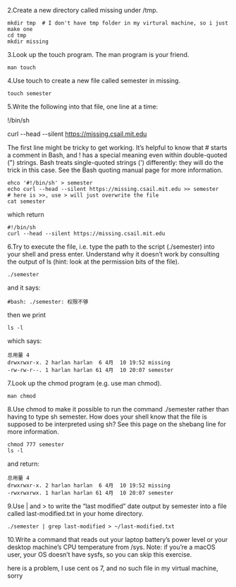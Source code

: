 2.Create a new directory called missing under /tmp.
```shell
mkdir tmp  # I don't have tmp folder in my virtural machine, so i just make one
cd tmp
mkdir missing
```

3.Look up the touch program. The man program is your friend.
```shell
man touch
```

4.Use touch to create a new file called semester in missing.
```shell
touch semester
```

5.Write the following into that file, one line at a time:

!/bin/sh

curl --head --silent https://missing.csail.mit.edu

The first line might be tricky to get working. It’s helpful to know that # starts a comment in Bash, and ! has a special meaning even within double-quoted (") strings. Bash treats single-quoted strings (') differently: they will do the trick in this case. See the Bash quoting manual page for more information.

```shell
ehco '#!/bin/sh' > semester
echo curl --head --silent https://missing.csail.mit.edu >> semester 
# here is >>, use > will just overwrite the file
cat semester
```

which return 

```
#!/bin/sh
curl --head --silent https://missing.csail.mit.edu
```

6.Try to execute the file, i.e. type the path to the script (./semester) into your shell and press enter. Understand why it doesn’t work by consulting the output of ls (hint: look at the permission 
bits of the file).

```shell
./semester
```

and it says:

```
#bash: ./semester: 权限不够
```

then we print

```shell
ls -l
```

which says:

```
总用量 4
drwxrwxr-x. 2 harlan harlan  6 4月  10 19:52 missing
-rw-rw-r--. 1 harlan harlan 61 4月  10 20:07 semester
```

7.Look up the chmod program (e.g. use man chmod).

```shell
man chmod
```

8.Use chmod to make it possible to run the command ./semester rather than having to type sh semester. How does your shell know that the file is supposed to be interpreted using sh? See this page on the shebang line for more information.
```shell
chmod 777 semester
ls -l
```
and return:
```
总用量 4
drwxrwxr-x. 2 harlan harlan  6 4月  10 19:52 missing
-rwxrwxrwx. 1 harlan harlan 61 4月  10 20:07 semester
```

9.Use | and > to write the “last modified” date output by semester into a file called last-modified.txt in your home directory.
```shell
./semester | grep last-modified > ~/last-modified.txt
```

10.Write a command that reads out your laptop battery’s power level or your desktop machine’s CPU temperature from /sys. Note: if you’re a macOS user, your OS doesn’t have sysfs, so you can skip this exercise.

here is a problem, I use cent os 7, and no such file in my virtual machine, sorry
